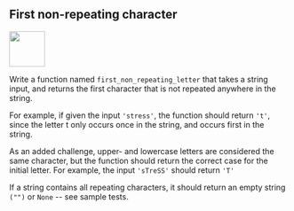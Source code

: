## First non-repeating character ##

<a href="https://www.codewars.com/kata/52bc74d4ac05d0945d00054e"><img src="https://www.codewars.com/packs/assets/logo.61192cf7.svg" height="64" width="64" ></a>

Write a function named ```first_non_repeating_letter``` that takes a string input, and returns the first character that is not repeated anywhere in the string.

For example, if given the input ```'stress'```, the function should return ```'t'```, since the letter t only occurs once in the string, and occurs first in the string.

As an added challenge, upper- and lowercase letters are considered the same character, but the function should return the correct case for the initial letter. For example, the input ```'sTreSS'``` should return ```'T'```

If a string contains all repeating characters, it should return an empty string ```("")``` or ```None``` -- see sample tests.